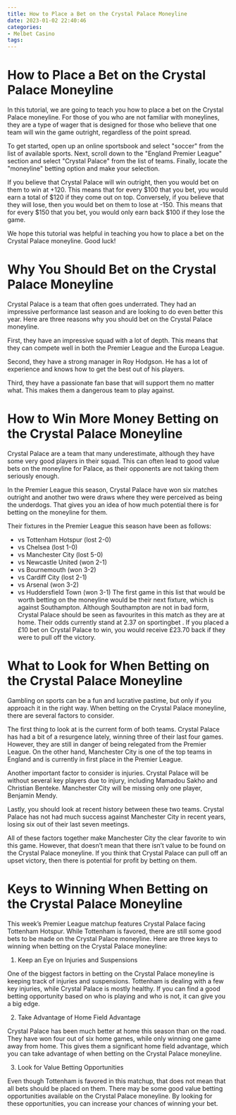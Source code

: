 ```yaml
---
title: How to Place a Bet on the Crystal Palace Moneyline
date: 2023-01-02 22:40:46
categories:
- Melbet Casino
tags:
---
```



#  How to Place a Bet on the Crystal Palace Moneyline

In this tutorial, we are going to teach you how to place a bet on the Crystal Palace moneyline. For those of you who are not familiar with moneylines, they are a type of wager that is designed for those who believe that one team will win the game outright, regardless of the point spread.

To get started, open up an online sportsbook and select "soccer" from the list of available sports. Next, scroll down to the "England Premier League" section and select "Crystal Palace" from the list of teams. Finally, locate the "moneyline" betting option and make your selection.

If you believe that Crystal Palace will win outright, then you would bet on them to win at +120. This means that for every $100 that you bet, you would earn a total of $120 if they come out on top. Conversely, if you believe that they will lose, then you would bet on them to lose at -150. This means that for every $150 that you bet, you would only earn back $100 if they lose the game.

We hope this tutorial was helpful in teaching you how to place a bet on the Crystal Palace moneyline. Good luck!

#  Why You Should Bet on the Crystal Palace Moneyline

Crystal Palace is a team that often goes underrated. They had an impressive performance last season and are looking to do even better this year. Here are three reasons why you should bet on the Crystal Palace moneyline.

First, they have an impressive squad with a lot of depth. This means that they can compete well in both the Premier League and the Europa League.

Second, they have a strong manager in Roy Hodgson. He has a lot of experience and knows how to get the best out of his players.

Third, they have a passionate fan base that will support them no matter what. This makes them a dangerous team to play against.

#  How to Win More Money Betting on the Crystal Palace Moneyline

Crystal Palace are a team that many underestimate, although they have some very good players in their squad. This can often lead to good value bets on the moneyline for Palace, as their opponents are not taking them seriously enough.

In the Premier League this season, Crystal Palace have won six matches outright and another two were draws where they were perceived as being the underdogs. That gives you an idea of how much potential there is for betting on the moneyline for them.

Their fixtures in the Premier League this season have been as follows: 
- vs Tottenham Hotspur (lost 2-0) 
- vs Chelsea (lost 1-0) 
- vs Manchester City (lost 5-0) 
- vs Newcastle United (won 2-1) 
- vs Bournemouth (won 3-2) 
- vs Cardiff City (lost 2-1) 
- vs Arsenal (won 3-2) 
- vs Huddersfield Town (won 3-1) 
The first game in this list that would be worth betting on the moneyline would be their next fixture, which is against Southampton. Although Southampton are not in bad form, Crystal Palace should be seen as favourites in this match as they are at home. Their odds currently stand at 2.37 on sportingbet . If you placed a £10 bet on Crystal Palace to win, you would receive £23.70 back if they were to pull off the victory.

#  What to Look for When Betting on the Crystal Palace Moneyline

Gambling on sports can be a fun and lucrative pastime, but only if you approach it in the right way. When betting on the Crystal Palace moneyline, there are several factors to consider.

The first thing to look at is the current form of both teams. Crystal Palace has had a bit of a resurgence lately, winning three of their last four games. However, they are still in danger of being relegated from the Premier League. On the other hand, Manchester City is one of the top teams in England and is currently in first place in the Premier League.

Another important factor to consider is injuries. Crystal Palace will be without several key players due to injury, including Mamadou Sakho and Christian Benteke. Manchester City will be missing only one player, Benjamin Mendy.

Lastly, you should look at recent history between these two teams. Crystal Palace has not had much success against Manchester City in recent years, losing six out of their last seven meetings.

All of these factors together make Manchester City the clear favorite to win this game. However, that doesn’t mean that there isn’t value to be found on the Crystal Palace moneyline. If you think that Crystal Palace can pull off an upset victory, then there is potential for profit by betting on them.

#  Keys to Winning When Betting on the Crystal Palace Moneyline

This week’s Premier League matchup features Crystal Palace facing Tottenham Hotspur. While Tottenham is favored, there are still some good bets to be made on the Crystal Palace moneyline. Here are three keys to winning when betting on the Crystal Palace moneyline:

1) Keep an Eye on Injuries and Suspensions

One of the biggest factors in betting on the Crystal Palace moneyline is keeping track of injuries and suspensions. Tottenham is dealing with a few key injuries, while Crystal Palace is mostly healthy. If you can find a good betting opportunity based on who is playing and who is not, it can give you a big edge.

2) Take Advantage of Home Field Advantage

Crystal Palace has been much better at home this season than on the road. They have won four out of six home games, while only winning one game away from home. This gives them a significant home field advantage, which you can take advantage of when betting on the Crystal Palace moneyline.

3) Look for Value Betting Opportunities

Even though Tottenham is favored in this matchup, that does not mean that all bets should be placed on them. There may be some good value betting opportunities available on the Crystal Palace moneyline. By looking for these opportunities, you can increase your chances of winning your bet.
